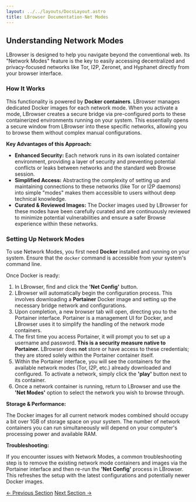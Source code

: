 ```yaml
---
layout: ../../layouts/DocsLayout.astro
title: LBrowser Documentation-Net Modes
---
```

## Understanding Network Modes

LBrowser is designed to help you navigate beyond the conventional web. Its "Network Modes" feature is the key to easily accessing decentralized and privacy-focused networks like Tor, I2P, Zeronet, and Hyphanet directly from your browser interface.

### How It Works

This functionality is powered by **Docker containers**. LBrowser manages dedicated Docker images for each network mode. When you activate a mode, LBrowser creates a secure bridge via pre-configured ports to these containerized environments running on your system. This essentially opens a secure window from LBrowser into these specific networks, allowing you to browse them without complex manual configurations.

**Key Advantages of this Approach:**

* **Enhanced Security:** Each network runs in its own isolated container environment, providing a layer of security and preventing potential conflicts or leaks between networks and the standard web Browse session.
* **Simplified Access:** Abstracting the complexity of setting up and maintaining connections to these networks (like Tor or I2P daemons) into simple "modes" makes them accessible to users without deep technical knowledge.
* **Curated & Reviewed Images:** The Docker images used by LBrowser for these modes have been carefully curated and are continuously reviewed to minimize potential vulnerabilities and ensure a safer Browse experience within these networks.

### Setting Up Network Modes

To use Network Modes, you first need **Docker** installed and running on your system. Ensure that the `docker` command is accessible from your system's command line.

Once Docker is ready:

1.  In LBrowser, find and click the **'Net Config'** button.
2.  LBrowser will automatically begin the configuration process. This involves downloading a **Portainer** Docker image and setting up the necessary bridge network and configurations.
3.  Upon completion, a new browser tab will open, directing you to the Portainer interface. Portainer is a management UI for Docker, and LBrowser uses it to simplify the handling of the network mode containers.
4.  The first time you access Portainer, it will prompt you to set up a username and password. **This is a security measure native to Portainer.** LBrowser does **not** store or have access to these credentials; they are stored solely within the Portainer container itself.
5.  Within the Portainer interface, you will see the containers for the available network modes (Tor, I2P, etc.) already downloaded and configured. To activate a network, simply click the **'play'** button next to its container.
6.  Once a network container is running, return to LBrowser and use the **'Net Modes'** option to select the network you wish to browse through.

**Storage & Performance:**

The Docker images for all current network modes combined should occupy a bit over 1GB of storage space on your system. The number of network containers you can run simultaneously will depend on your computer's processing power and available RAM.

**Troubleshooting:**

If you encounter issues with Network Modes, a common troubleshooting step is to remove the existing network mode containers and images via the Portainer interface and then re-run the **'Net Config'** process in LBrowser. This refreshes the setup with the latest configurations and potentially newer Docker images.

<div class="flex justify-between mt-8 pt-4 border-t border-border">
    <a href="/docs/introduction" class="px-4 py-2 border border-border rounded transition-colors duration-300 hover:bg-primary hover:text-white">← Previous Section</a>
    <a href="/docs/modes" class="px-4 py-2 border border-border rounded transition-colors duration-300 hover:bg-primary hover:text-white">Next Section →</a>
</div>